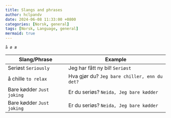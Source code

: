 ```yaml
---
title: Slangs and phrases
author: hclpandv
date: 2024-06-08 11:33:00 +0800
categories: [Norsk, general]
tags: [Norsk, Language, general]
mermaid: true
---
```


`å ø æ`

<link rel="stylesheet" href="https://cdnjs.cloudflare.com/ajax/libs/font-awesome/6.0.0-beta3/css/all.min.css">
<script src="{{ '/assets/js/custom.js' | relative_url }}"></script>

| Slang/Phrase | Example |
|---|---|
| Seriøst <i class="fas fa-volume-up" onclick="speakText('Seriøst')"></i> `Seriously`|  Jeg har fått ny bil! `Seriøst` |
| å chille `to relax`| Hva gjør du? `Jeg bare chiller, enn du det?` |
| Bare kødder `Just joking`| Er du seriøs? `Neida, Jeg bare kødder` |
| Bare kødder `Just joking`| Er du seriøs? `Neida, Jeg bare kødder` <i class="fas fa-volume-up" onclick="speakText('Neida, Jeg bare kødder')"></i> |



